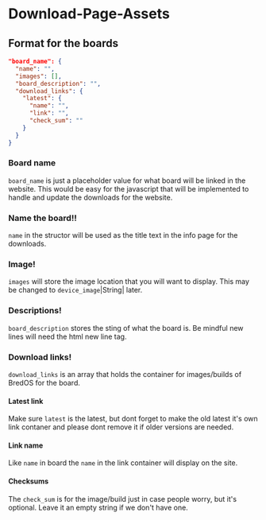 # Download-Page-Assets
## Format for the boards
```json
"board_name": {
  "name": "",
  "images": [],
  "board_description": "",
  "download_links": {
    "latest": {
      "name": "",
      "link": "",
      "check_sum": ""
    }
  }
}
```
### Board name
`board_name` is just a placeholder value for what board will be linked in the website. This would be easy for the javascript that will be implemented to handle and update the downloads for the website. 
### Name the board!!
`name` in the structor will be used as the title text in the info page for the downloads. 
### Image!
`images` will store the image location that you will want to display. This may be changed to `device_image`|String| later.
### Descriptions!
`board_description` stores the sting of what the board is. Be mindful new lines will need the html new line tag.
### Download links!
`download_links` is an array that holds the container for images/builds of BredOS for the board.
#### Latest link
Make sure `latest` is the latest, but dont forget to make the old latest it's own link contaner and please dont remove it if older versions are needed.
#### Link name
Like `name` in board the `name` in the link container will display on the site.
#### Checksums
The `check_sum` is for the image/build just in case people worry, but it's optional. Leave it an empty string if we don't have one.
